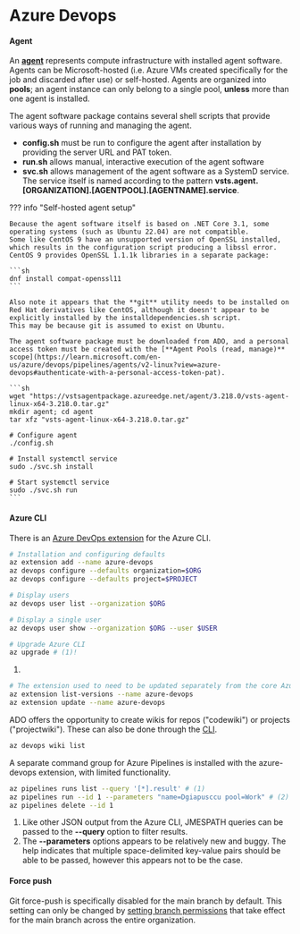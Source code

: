# Azure Devops

#### Agent

An [**agent**](https://learn.microsoft.com/en-us/azure/devops/pipelines/agents/agents?view=azure-devops&tabs=browser) represents compute infrastructure with installed agent software. Agents can be Microsoft-hosted (i.e. Azure VMs created specifically for the job and discarded after use) or self-hosted.
Agents are organized into **pools**; an agent instance can only belong to a single pool, **unless** more than one agent is installed.

The agent software package contains several shell scripts that provide various ways of running and managing the agent.

- **config.sh** must be run to configure the agent after installation by providing the server URL and PAT token.
- **run.sh** allows manual, interactive execution of the agent software
- **svc.sh** allows management of the agent software as a SystemD service. The service itself is named according to the pattern **vsts.agent.[ORGANIZATION].[AGENTPOOL].[AGENTNAME].service**.

??? info "Self-hosted agent setup"

    Because the agent software itself is based on .NET Core 3.1, some operating systems (such as Ubuntu 22.04) are not compatible.
    Some like CentOS 9 have an unsupported version of OpenSSL installed, which results in the configuration script producing a libssl error.
    CentOS 9 provides OpenSSL 1.1.1k libraries in a separate package:

    ```sh
    dnf install compat-openssl11
    ```

    Also note it appears that the **git** utility needs to be installed on Red Hat derivatives like CentOS, although it doesn't appear to be explicitly installed by the installdependencies.sh script.
    This may be because git is assumed to exist on Ubuntu.

    The agent software package must be downloaded from ADO, and a personal access token must be created with the [**Agent Pools (read, manage)** scope](https://learn.microsoft.com/en-us/azure/devops/pipelines/agents/v2-linux?view=azure-devops#authenticate-with-a-personal-access-token-pat).

    ```sh
    wget "https://vstsagentpackage.azureedge.net/agent/3.218.0/vsts-agent-linux-x64-3.218.0.tar.gz"
    mkdir agent; cd agent
    tar xfz "vsts-agent-linux-x64-3.218.0.tar.gz"

    # Configure agent
    ./config.sh

    # Install systemctl service
    sudo ./svc.sh install

    # Start systemctl service
    sudo ./svc.sh run
    ```

#### Azure CLI

There is an [Azure DevOps extension](https://learn.microsoft.com/en-us/azure/devops/cli/?view=azure-devops) for the Azure CLI.

```sh
# Installation and configuring defaults
az extension add --name azure-devops
az devops configure --defaults organization=$ORG
az devops configure --defaults project=$PROJECT

# Display users
az devops user list --organization $ORG

# Display a single user
az devops user show --organization $ORG --user $USER

# Upgrade Azure CLI
az upgrade # (1)!
```

1. 
```sh
# The extension used to need to be updated separately from the core Azure CLI
az extension list-versions --name azure-devops
az extension update --name azure-devops 
```

ADO offers the opportunity to create wikis for repos ("codewiki") or projects ("projectwiki").
These can also be done through the [CLI](https://learn.microsoft.com/en-us/azure/devops/project/wiki/manage-wikis?view=azure-devops#create-a-wiki-page).

```sh title="ADO wikis"
az devops wiki list
```

A separate command group for Azure Pipelines is installed with the azure-devops extension, with limited functionality.

```sh
az pipelines runs list --query '[*].result' # (1)
az pipelines run --id 1 --parameters "name=Dgiapusccu pool=Work" # (2)
az pipelines delete --id 1
```

1. Like other JSON output from the Azure CLI, JMESPATH queries can be passed to the **--query** option to filter results.
2. The **--parameters** options appears to be relatively new and buggy. The help indicates that multiple space-delimited key-value pairs should be able to be passed, however this appears not to be the case.

#### Force push

Git force-push is specifically disabled for the main branch by default.
This setting can only be changed by [setting branch permissions](https://learn.microsoft.com/en-us/azure/devops/repos/git/branch-permissions?view=azure-devops) that take effect for the main branch across the entire organization.

